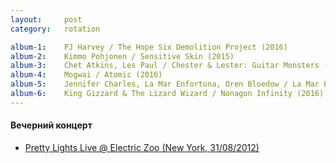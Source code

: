 ```yaml
---
layout:     post
category:   rotation

album-1:    PJ Harvey / The Hope Six Demolition Project (2016)
album-2:    Kimmo Pohjonen / Sensitive Skin (2015)
album-3:    Chet Atkins, Les Paul / Chester & Lester: Guitar Monsters (1978)
album-4:    Mogwai / Atomic (2016)
album-5:    Jennifer Charles, La Mar Enfortuna, Oren Bloedow / La Mar Enfortuna (2001)
album-6:    King Gizzard & The Lizard Wizard / Nonagon Infinity (2016)
---
```


#### Вечерний концерт
- [Pretty Lights Live @ Electric Zoo (New York, 31/08/2012)](https://www.youtube.com/watch?v=t3ZSHR3C0YA)
